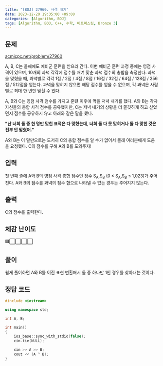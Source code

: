 ```yaml
---
title: "[BOJ] 27960. 사격 내기"
date: 2023-12-20 19:35:00 +09:00
categories: [Algorithm, BOJ]
tags: [Algorithm, BOJ, C++, 수학, 비트마스킹, Bronze 3]
---
```

## **문제**
[acmicpc.net/problem/27960](https://www.acmicpc.net/problem/27960)
<br>

A, B, C는 올해에도 예비군 훈련을 받으러 간다. 이번 예비군 훈련 과정 중에는 영점 사격이 있으며, 10개의 과녁 각각에 점수를 매겨 맞춘 과녁 점수의 총합을 측정한다. 과녁을 맞혔을 때, 과녁별로 각각 1점 / 2점 / 4점 / 8점 / 16점 / 32점 / 64점 / 128점 / 256점 / 512점을 얻는다. 과녁을 맞히지 않으면 해당 점수를 얻을 수 없으며, 각 과녁은 사람별로 최대 한 번만 맞힐 수 있다.

A, B와 C는 영점 사격 점수를 가지고 훈련 이후에 먹을 저녁 내기를 했다. A와 B는 각자 자신들의 총합 사격 점수를 공유했지만, C는 저녁 내기의 상황을 더 쫄깃하게 하고 싶었던지 점수를 공유하지 않고 아래와 같은 말을 했다.

**"난 너희 둘 중 한 명만 맞힌 표적은 다 맞혔는데, 너희 둘 다 못 맞히거나 둘 다 맞힌 것은 전부 안 맞혔어."**

A와 B는 이 말만으로는 도저히 C의 총합 점수를 알 수가 없어서 몰래 여러분에게 도움을 요청했다. C의 점수를 구해 A와 B를 도와주자!
<br>

## **입력**
첫 번째 줄에 A와 B의 영점 사격 총합 점수인 정수 S<sub>A</sub>,S<sub>B</sub> (0 ≤ S<sub>A</sub>,S<sub>B</sub> ≤ 1,023)가 주어진다. A와 B의 점수를 과녁의 점수 합으로 나타낼 수 없는 경우는 주어지지 않는다.
<br>

## **출력**
C의 점수를 출력한다.
<br>

## **체감 난이도**
🟩⬜⬜⬜⬜
<br>

## **풀이**
쉽게 풀이하면 A와 B를 이진 표현 변환해서 둘 중 하나만 1인 경우를 찾아내는 것이다.
<br>

## **정답 코드**
```c++
#include <iostream>

using namespace std;

int A, B;

int main()
{
    ios_base::sync_with_stdio(false);
    cin.tie(NULL);

    cin >> A >> B;
    cout << (A ^ B);
}
```